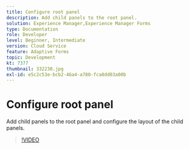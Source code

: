 ```yaml
---
title: Configure root panel
description: Add child panels to the root panel.
solution: Experience Manager,Experience Manager Forms
type: Documentation
role: Developer
level: Beginner, Intermediate
version: Cloud Service
feature: Adaptive Forms
topic: Development
kt: 7377
thumbnail: 332238.jpg
exl-id: e5c2c53e-bcb2-46a4-a780-fca0dd03a00b
---
```

# Configure root panel

Add child panels to the root panel and configure the layout of the child panels.

>[!VIDEO](https://video.tv.adobe.com/v/332238?quality=12&learn=on)
